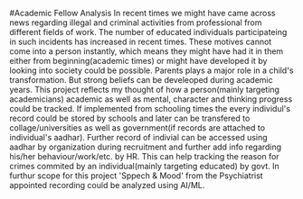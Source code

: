 #Academic Fellow Analysis
In recent times we might have came across news regarding illegal and criminal activities from professional from different fields of work.
The number of educated individuals participateing in such incidents has increased in recent times. These motives cannot come into a person instantly, which means they might have had it in them either from beginning(academic times) or might have developed it by looking into society could be possible. Parents plays a major role in a child's transformation. But strong beliefs can be develeoped during academic years. This project reflects my thought of how a person(mainly targeting academicians) academic as well as mental, character and thinking progress could be tracked.
If implemented from schooling times the every individul's record could be stored by schools and later can be transfered to collage/universities as well as government(if records are attached to individual's aadhar). Further record of indivial can be accessed using aadhar by organization during recruitment and further add info regarding his/her behaviour/work/etc. by HR.
This can help tracking the reason for crimes commited by an individual(mainly targeting educated) by govt.
In furthur scope for this project 'Sppech & Mood' from the Psychiatrist appointed recording could be analyzed using AI/ML.
